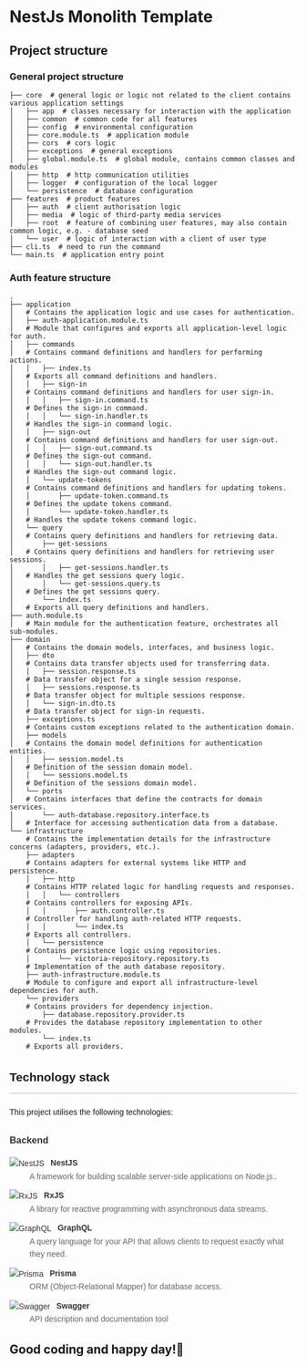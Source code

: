 # NestJs Monolith Template

## Project structure

### General project structure
```
├── core  # general logic or logic not related to the client contains various application settings
│   ├── app  # classes necessary for interaction with the application
│   ├── common  # common code for all features
│   ├── config  # environmental configuration
│   ├── core.module.ts  # application module
│   ├── cors  # cors logic
│   ├── exceptions  # general exceptions
│   ├── global.module.ts  # global module, contains common classes and modules
│   ├── http  # http communication utilities
│   ├── logger  # configuration of the local logger
│   └── persistence  # database configuration 
├── features  # product features
│   ├── auth  # client authorisation logic
│   ├── media  # logic of third-party media services
│   ├── root  # feature of combining user features, may also contain common logic, e.g. - database seed
│   └── user  # logic of interaction with a client of user type
├── cli.ts  # need to run the command
└── main.ts  # application entry point
```

### Auth feature structure
```
.
├── application
│   # Contains the application logic and use cases for authentication.
│   ├── auth-application.module.ts
│   # Module that configures and exports all application-level logic for auth.
│   ├── commands
│   # Contains command definitions and handlers for performing actions.
│   │   ├── index.ts
│   # Exports all command definitions and handlers.
│   │   ├── sign-in
│   # Contains command definitions and handlers for user sign-in.
│   │   │   ├── sign-in.command.ts
│   # Defines the sign-in command.
│   │   │   └── sign-in.handler.ts
│   # Handles the sign-in command logic.
│   │   ├── sign-out
│   # Contains command definitions and handlers for user sign-out.
│   │   │   ├── sign-out.command.ts
│   # Defines the sign-out command.
│   │   │   └── sign-out.handler.ts
│   # Handles the sign-out command logic.
│   │   └── update-tokens
│   # Contains command definitions and handlers for updating tokens.
│   │       ├── update-token.command.ts
│   # Defines the update tokens command.
│   │       └── update-token.handler.ts
│   # Handles the update tokens command logic.
│   └── query
│   # Contains query definitions and handlers for retrieving data.
│       ├── get-sessions
│   # Contains query definitions and handlers for retrieving user sessions.
│       │   ├── get-sessions.handler.ts
│   # Handles the get sessions query logic.
│       │   └── get-sessions.query.ts
│   # Defines the get sessions query.
│       └── index.ts
│   # Exports all query definitions and handlers.
├── auth.module.ts
│   # Main module for the authentication feature, orchestrates all sub-modules.
├── domain
│   # Contains the domain models, interfaces, and business logic.
│   ├── dto
│   # Contains data transfer objects used for transferring data.
│   │   ├── session.response.ts
│   # Data transfer object for a single session response.
│   │   ├── sessions.response.ts
│   # Data transfer object for multiple sessions response.
│   │   └── sign-in.dto.ts
│   # Data transfer object for sign-in requests.
│   ├── exceptions.ts
│   # Contains custom exceptions related to the authentication domain.
│   ├── models
│   # Contains the domain model definitions for authentication entities.
│   │   ├── session.model.ts
│   # Definition of the session domain model.
│   │   └── sessions.model.ts
│   # Definition of the sessions domain model.
│   └── ports
│   # Contains interfaces that define the contracts for domain services.
│       └── auth-database.repository.interface.ts
│   # Interface for accessing authentication data from a database.
└── infrastructure
    # Contains the implementation details for the infrastructure concerns (adapters, providers, etc.).
    ├── adapters
    # Contains adapters for external systems like HTTP and persistence.
    │   ├── http
    # Contains HTTP related logic for handling requests and responses.
    │   │   └── controllers
    # Contains controllers for exposing APIs.
    │   │       ├── auth.controller.ts
    # Controller for handling auth-related HTTP requests.
    │   │       └── index.ts
    # Exports all controllers.
    │   └── persistence
    # Contains persistence logic using repositories.
    │       └── victoria-repository.repository.ts
    # Implementation of the auth database repository.
    ├── auth-infrastructure.module.ts
    # Module to configure and export all infrastructure-level dependencies for auth.
    └── providers
    # Contains providers for dependency injection.
        ├── database.repository.provider.ts
    # Provides the database repository implementation to other modules.
        └── index.ts
    # Exports all providers.

```

<div style="font-family: sans-serif; line-height: 1.6;">
    <h2 style="border-bottom: 2px solid #ddd; padding-bottom: 0.5em; margin-bottom: 1em;">Technology stack</h2>
    <p>This project utilises the following technologies:</p>

<h3 style="margin-top: 1.5em; color: #333;">Backend</h3>
<ul style="list-style: none; padding-left: 0;">
    <li style="margin-bottom: 0.8em;">
        <a href="https://nestjs.com/" style="text-decoration: none; color: #333;">
            <img src="https://img.shields.io/badge/nestjs-%23E0234E.svg?style=for-the-badge&logo=nestjs&logoColor=white"
                 alt="NestJS" style="vertical-align: middle; margin-right: 0.5em;" />
            <span style="font-weight: bold;">NestJS</span>
        </a>
        <br>
        <span style="margin-left: 2.5em; display: block; color: #666;">A framework for building scalable server-side applications on Node.js..</span>
</li>

<li style="margin-bottom: 0.8em;">
        <a href="https://rxjs.dev/" style="text-decoration: none; color: #333;">
            <img
                src="https://img.shields.io/badge/rxjs-%23B7178C.svg?style=for-the-badge&logo=reactivex&logoColor=white"
                alt="RxJS" style="vertical-align: middle; margin-right: 0.5em;" />
            <span style="font-weight: bold;">RxJS</span>
        </a>
        <br>
        <span style="margin-left: 2.5em; display: block; color: #666;">A library for reactive programming with asynchronous data streams.</span>
</li>

<li style="margin-bottom: 0.8em;">
        <a href="https://graphql.org/" style="text-decoration: none; color: #333;">
            <img
                src="https://img.shields.io/badge/GraphQL-%23E10098.svg?style=for-the-badge&logo=graphql&logoColor=white"
                alt="GraphQL" style="vertical-align: middle; margin-right: 0.5em;" />
            <span style="font-weight: bold;">GraphQL</span>
        </a>
        <br>
        <span style="margin-left: 2.5em; display: block; color: #666;">A query language for your API that allows clients to request exactly what they need.</span>
</li>

<li style="margin-bottom: 0.8em;">
        <a href="https://www.prisma.io/" style="text-decoration: none; color: #333;">
            <img src="https://img.shields.io/badge/prisma-%233982CE.svg?style=for-the-badge&logo=prisma&logoColor=white"
                 alt="Prisma" style="vertical-align: middle; margin-right: 0.5em;" />
            <span style="font-weight: bold;">Prisma</span>
        </a>
        <br>
        <span style="margin-left: 2.5em; display: block; color: #666;">ORM (Object-Relational Mapper) for database access.</span>
</li>

<li style="margin-bottom: 0.8em;">
        <a href="https://swagger.io/" style="text-decoration: none; color: #333;">
            <img
                src="https://img.shields.io/badge/swagger-%23C6C6C6.svg?style=for-the-badge&logo=swagger&logoColor=black"
                alt="Swagger" style="vertical-align: middle; margin-right: 0.5em;" />
            <span style="font-weight: bold;">Swagger</span>
        </a>
        <br>
        <span
            style="margin-left: 2.5em; display: block; color: #666;">API description and documentation tool</span>
</li>
</ul>
</div>

## Good coding and happy day!🤘